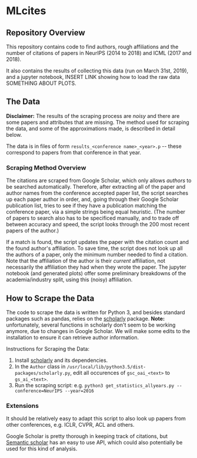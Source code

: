 # MLcites

## Repository Overview
This repository contains code to find authors, rough affiliations and the number of citations of 
papers in NeurIPS (2014 to 2018) and ICML (2017 and 2018).

It also contains the results of collecting this data (run on March 31st, 2019), and a jupyter notebook, INSERT LINK showing how to load the raw data SOMETHING ABOUT PLOTS.

## The Data
**Disclaimer:** The results of the scraping process are _noisy_ and there are some papers and attributes that are missing. The method used for scraping the data, and some of the approximations made, is described in detail below.

The data is in files of form `results_<conference name>_<year>.p` -- these correspond to papers from that conference in that year. 

### Scraping Method Overview
The citations are scraped from Google Scholar, which only allows _authors_ to be searched automatically. Therefore, after extracting all of the paper and author names from the conference accepted paper list, the script searches up each paper author in order, and, going through their Google Scholar publication list, tries to see if they have a publication matching the conference paper, via a simple strings being equal heuristic. (The number of papers to search also has to be specificed manually, and to trade off between accuracy and speed, the script looks through the 200 most recent papers of the author.) 

If a match is found, the script updates the paper with the citation count and the found author's affiliation. To save time, the script does not look up all the authors of a paper, only the minimum number needed to find a citation. Note that the affiliation of the author is their _current_ affiliation, not necessarily the affiliation they had when they wrote the paper. The jupyter notebook (and generated plots) offer some preliminary breakdowns of the academia/industry split, using this (noisy) affiliation. 

## How to Scrape the Data
The code to scrape the data is written for Python 3, and besides standard packages such as pandas, relies on the [scholarly](https://github.com/OrganicIrradiation/scholarly) package. **Note:** unfortunately, several functions in scholarly don't seem to be working anymore, due to changes in Google Scholar. We will make some edits to the installation to ensure it can retrieve author information. 

Instructions for Scraping the Data:
1. Install [scholarly](https://github.com/OrganicIrradiation/scholarly) and its dependencies.
2. In the `Author` class in `/usr/local/lib/python3.5/dist-packages/scholarly.py`, edit all occurences of `gsc_oai_<text>` to `gs_ai_<text>`.
3. Run the scraping script: e.g. `python3 get_statistics_allyears.py --conference=NeurIPS --year=2016`


### Extensions
It should be relatively easy to adapt this script to also look up papers from other conferences, e.g. ICLR, CVPR, ACL and others.

Google Scholar is pretty thorough in keeping track of citations, but [Semantic scholar](https://api.semanticscholar.org/) has an easy to use API, which could also potentially be used for this kind of analysis.
